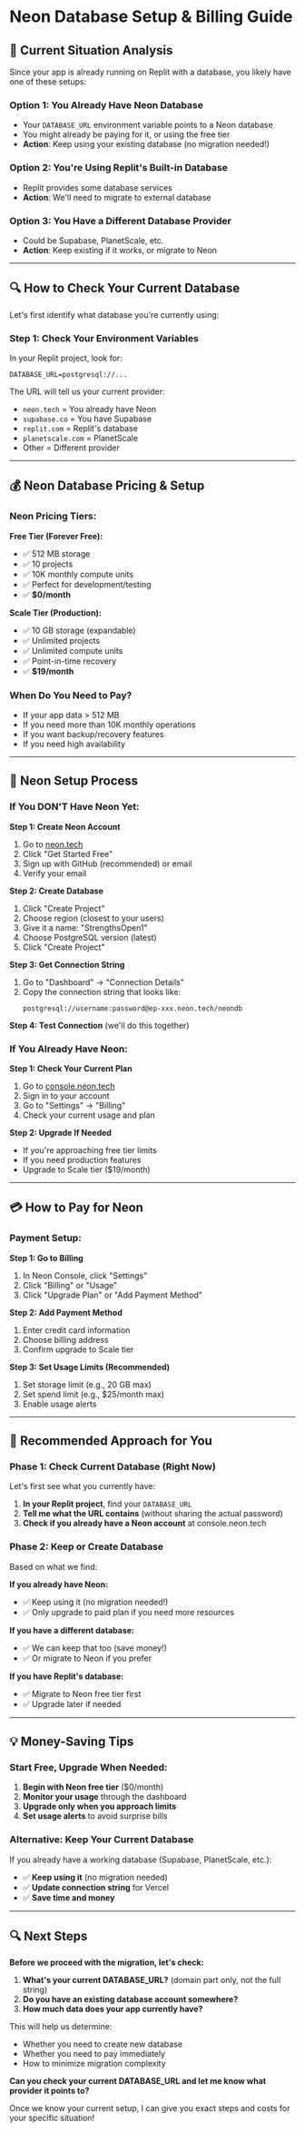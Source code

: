 # Neon Database Setup & Billing Guide

## 🎯 Current Situation Analysis

Since your app is already running on Replit with a database, you likely have one of these setups:

### **Option 1: You Already Have Neon Database**
- Your `DATABASE_URL` environment variable points to a Neon database
- You might already be paying for it, or using the free tier
- **Action**: Keep using your existing database (no migration needed!)

### **Option 2: You're Using Replit's Built-in Database**
- Replit provides some database services
- **Action**: We'll need to migrate to external database

### **Option 3: You Have a Different Database Provider**
- Could be Supabase, PlanetScale, etc.
- **Action**: Keep existing if it works, or migrate to Neon

---

## 🔍 How to Check Your Current Database

Let's first identify what database you're currently using:

### **Step 1: Check Your Environment Variables**
In your Replit project, look for:
```
DATABASE_URL=postgresql://...
```

The URL will tell us your current provider:
- `neon.tech` = You already have Neon
- `supabase.co` = You have Supabase  
- `replit.com` = Replit's database
- `planetscale.com` = PlanetScale
- Other = Different provider

---

## 💰 Neon Database Pricing & Setup

### **Neon Pricing Tiers:**

**Free Tier (Forever Free):**
- ✅ 512 MB storage
- ✅ 10 projects
- ✅ 10K monthly compute units
- ✅ Perfect for development/testing
- ✅ **$0/month**

**Scale Tier (Production):**
- ✅ 10 GB storage (expandable)
- ✅ Unlimited projects
- ✅ Unlimited compute units
- ✅ Point-in-time recovery
- ✅ **$19/month**

### **When Do You Need to Pay?**
- If your app data > 512 MB
- If you need more than 10K monthly operations
- If you want backup/recovery features
- If you need high availability

---

## 🚀 Neon Setup Process

### **If You DON'T Have Neon Yet:**

**Step 1: Create Neon Account**
1. Go to [neon.tech](https://neon.tech)
2. Click "Get Started Free"
3. Sign up with GitHub (recommended) or email
4. Verify your email

**Step 2: Create Database**
1. Click "Create Project"
2. Choose region (closest to your users)
3. Give it a name: "StrengthsOpen1"
4. Choose PostgreSQL version (latest)
5. Click "Create Project"

**Step 3: Get Connection String**
1. Go to "Dashboard" → "Connection Details"
2. Copy the connection string that looks like:
   ```
   postgresql://username:password@ep-xxx.neon.tech/neondb
   ```

**Step 4: Test Connection** (we'll do this together)

### **If You Already Have Neon:**

**Step 1: Check Your Current Plan**
1. Go to [console.neon.tech](https://console.neon.tech)
2. Sign in to your account
3. Go to "Settings" → "Billing"
4. Check your current usage and plan

**Step 2: Upgrade If Needed**
- If you're approaching free tier limits
- If you need production features
- Upgrade to Scale tier ($19/month)

---

## 💳 How to Pay for Neon

### **Payment Setup:**

**Step 1: Go to Billing**
1. In Neon Console, click "Settings"
2. Click "Billing" or "Usage"
3. Click "Upgrade Plan" or "Add Payment Method"

**Step 2: Add Payment Method**
1. Enter credit card information
2. Choose billing address
3. Confirm upgrade to Scale tier

**Step 3: Set Usage Limits (Recommended)**
1. Set storage limit (e.g., 20 GB max)
2. Set spend limit (e.g., $25/month max)
3. Enable usage alerts

---

## 🎯 Recommended Approach for You

### **Phase 1: Check Current Database (Right Now)**
Let's first see what you currently have:

1. **In your Replit project**, find your `DATABASE_URL`
2. **Tell me what the URL contains** (without sharing the actual password)
3. **Check if you already have a Neon account** at console.neon.tech

### **Phase 2: Keep or Create Database**
Based on what we find:

**If you already have Neon:**
- ✅ Keep using it (no migration needed!)
- ✅ Only upgrade to paid plan if you need more resources

**If you have a different database:**
- ✅ We can keep that too (save money!)
- ✅ Or migrate to Neon if you prefer

**If you have Replit's database:**
- ✅ Migrate to Neon free tier first
- ✅ Upgrade later if needed

---

## 💡 Money-Saving Tips

### **Start Free, Upgrade When Needed:**
1. **Begin with Neon free tier** ($0/month)
2. **Monitor your usage** through the dashboard
3. **Upgrade only when you approach limits**
4. **Set usage alerts** to avoid surprise bills

### **Alternative: Keep Your Current Database**
If you already have a working database (Supabase, PlanetScale, etc.):
- ✅ **Keep using it** (no migration needed)
- ✅ **Update connection string** for Vercel
- ✅ **Save time and money**

---

## 🔍 Next Steps

**Before we proceed with the migration, let's check:**

1. **What's your current DATABASE_URL?** (domain part only, not the full string)
2. **Do you have an existing database account somewhere?**
3. **How much data does your app currently have?**

This will help us determine:
- Whether you need to create new database
- Whether you need to pay immediately
- How to minimize migration complexity

**Can you check your current DATABASE_URL and let me know what provider it points to?**

Once we know your current setup, I can give you exact steps and costs for your specific situation!